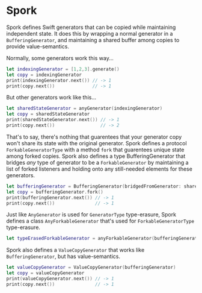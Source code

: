 # Spork
Spork defines Swift generators that can be copied while maintaining independent state. It does this by wrapping a normal generator in a `BufferingGenerator`, and maintaining a shared buffer among copies to provide value-semantics.

Normally, some generators work this way...
```swift
let indexingGenerator = [1,2,3].generate()
let copy = indexingGenerator
print(indexingGenerator.next()) // -> 1
print(copy.next())              // -> 1
```

But other generators work like this...
```swift
let sharedStateGenerator = anyGenerator(indexingGenerator)
let copy = sharedStateGenerator
print(sharedStateGenerator.next()) // -> 1
print(copy.next())                 // -> 2
```

That's to say, there's nothing that guarentees that your generator copy won't share its state with the original generator. Spork defines a protocol `ForkableGeneratorType` with a method `fork` that guarentees unique state among forked copies. Spork also defines a type BufferingGenerator that bridges *any* type of generator to be a `ForkableGenerator` by maintaining a list of forked listeners and holding onto any still-needed elements for these generators.

```swift
let bufferingGenerator = BufferingGenerator(bridgedFromGenerator: sharedStateGenerator)
let copy = bufferingGenerator.fork()
print(bufferingGenerator.next()) // -> 1
print(copy.next())               // -> 1
```

Just like `AnyGenerator` is used for `GeneratorType` type-erasure, Spork defines a class `AnyForkableGenerator` that's used for `ForkableGeneratorType` type-erasure.
```swift
let typeErasedForkableGenerator = anyForkableGenerator(bufferingGenerator)
```

Spork also defines a `ValueCopyGenerator` that works like `BufferingGenerator`, but has value-semantics.
```swift
let valueCopyGenerator = ValueCopyGenerator(bufferingGenerator)
let copy = valueCopyGenerator
print(valueCopyGenerator.next()) // -> 1
print(copy.next())               // -> 1
```
